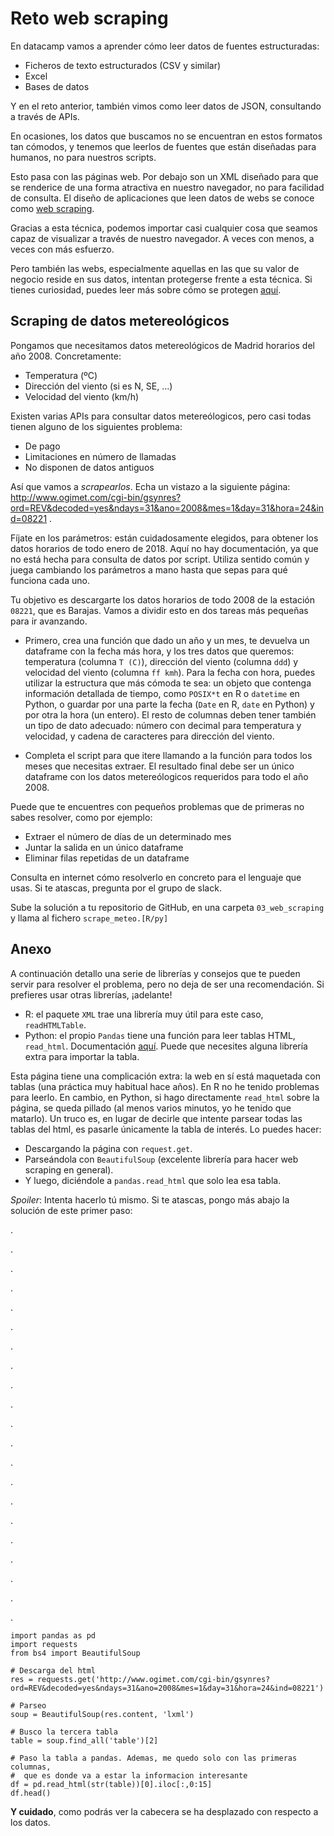 # Reto web scraping

En datacamp vamos a aprender cómo leer datos de fuentes estructuradas:

* Ficheros de texto estructurados (CSV y similar)
* Excel
* Bases de datos

Y en el reto anterior, también vimos como leer datos de JSON, consultando a través de APIs.

En ocasiones, los datos que buscamos no se encuentran en estos formatos tan cómodos, y tenemos que leerlos de fuentes que están diseñadas para humanos, no para nuestros scripts.

Esto pasa con las páginas web. Por debajo son un XML diseñado para que se renderice de una forma atractiva en nuestro navegador, no para facilidad de consulta. El diseño de aplicaciones que leen datos de webs se conoce como [web scraping](https://en.wikipedia.org/wiki/Web_scraping).

Gracias a esta técnica, podemos importar casi cualquier cosa que seamos capaz de visualizar a través de nuestro navegador. A veces con menos, a veces con más esfuerzo.

Pero también las webs, especialmente aquellas en las que su valor de negocio reside en sus datos, intentan protegerse frente a esta técnica. Si tienes curiosidad, puedes leer más sobre cómo se protegen [aquí](https://github.com/JonasCz/How-To-Prevent-Scraping).

## Scraping de datos metereológicos

Pongamos que necesitamos datos metereológicos de Madrid horarios del año 2008. Concretamente:

* Temperatura (ºC)
* Dirección del viento (si es N, SE, ...)
* Velocidad del viento (km/h)

Existen varias APIs para consultar datos metereólogicos, pero casi todas tienen alguno de los siguientes problema:

* De pago
* Limitaciones en número de llamadas
* No disponen de datos antiguos

Así que vamos a _scrapearlos_. Echa un vistazo a la siguiente página: http://www.ogimet.com/cgi-bin/gsynres?ord=REV&decoded=yes&ndays=31&ano=2008&mes=1&day=31&hora=24&ind=08221 .

Fíjate en los parámetros: están cuidadosamente elegidos, para obtener los datos horarios de todo enero de 2018. Aquí no hay documentación, ya que no está hecha para consulta de datos por script. Utiliza sentido común y juega cambiando los parámetros a mano hasta que sepas para qué funciona cada uno.

Tu objetivo es descargarte los datos horarios de todo 2008 de la estación `08221`, que es Barajas. Vamos a dividir esto en dos tareas más pequeñas para ir avanzando.

* Primero, crea una función que dado un año y un mes, te devuelva un dataframe con la fecha más hora, y los tres datos que queremos: temperatura (columna `T (C)`), dirección del viento (columna `ddd`) y velocidad del viento (columna `ff kmh`). Para la fecha con hora, puedes utilizar la estructura que más cómoda te sea: un objeto que contenga información detallada de tiempo, como `POSIX*t` en R o `datetime` en Python, o guardar por una parte la fecha (`Date` en R, `date` en Python) y por otra la hora (un entero). El resto de columnas deben tener también un tipo de dato adecuado: número con decimal para temperatura y velocidad, y cadena de caracteres para dirección del viento.

* Completa el script para que itere llamando a la función para todos los meses que necesitas extraer. El resultado final debe ser un único dataframe con los datos metereólogicos requeridos para todo el año 2008.

Puede que te encuentres con pequeños problemas que de primeras no sabes resolver, como por ejemplo:

* Extraer el número de días de un determinado mes
* Juntar la salida en un único dataframe
* Eliminar filas repetidas de un dataframe

Consulta en internet cómo resolverlo en concreto para el lenguaje que usas. Si te atascas, pregunta por el grupo de slack.

Sube la solución a tu repositorio de GitHub, en una carpeta `03_web_scraping` y llama al fichero `scrape_meteo.[R/py]`

## Anexo

A continuación detallo una serie de librerías y consejos que te pueden servir para resolver el problema, pero no deja de ser una recomendación. Si prefieres usar otras librerías, ¡adelante!

* R: el paquete `XML` trae una librería muy útil para este caso, `readHTMLTable`.
* Python: el propio `Pandas` tiene una función para leer tablas HTML, `read_html`. Documentación [aquí](https://pandas.pydata.org/pandas-docs/stable/generated/pandas.read_html.html). Puede que necesites alguna librería extra para importar la tabla.

Esta página tiene una complicación extra: la web en sí está maquetada con tablas (una práctica muy habitual hace años). En R no he tenido problemas para leerlo. En cambio, en Python, si hago directamente `read_html` sobre la página, se queda pillado (al menos varios minutos, yo he tenido que matarlo). Un truco es, en lugar de decirle que intente parsear todas las tablas del html, es pasarle únicamente la tabla de interés. Lo puedes hacer:

* Descargando la página con `request.get`.
* Parseándola con `BeautifulSoup` (excelente librería para hacer web scraping en general).
* Y luego, diciéndole a `pandas.read_html` que solo lea esa tabla.

_Spoiler_: Intenta hacerlo tú mismo. Si te atascas, pongo más abajo la solución de este primer paso:

.

.

.

.

.

.

.

.

.

.

.

.

.

.

.

.

.

.

.

.

.


```
import pandas as pd
import requests
from bs4 import BeautifulSoup

# Descarga del html
res = requests.get('http://www.ogimet.com/cgi-bin/gsynres?ord=REV&decoded=yes&ndays=31&ano=2008&mes=1&day=31&hora=24&ind=08221')

# Parseo
soup = BeautifulSoup(res.content, 'lxml')

# Busco la tercera tabla
table = soup.find_all('table')[2]

# Paso la tabla a pandas. Ademas, me quedo solo con las primeras columnas,
#  que es donde va a estar la informacion interesante
df = pd.read_html(str(table))[0].iloc[:,0:15]
df.head()
```

__Y cuidado__, como podrás ver la cabecera se ha desplazado con respecto a los datos.
